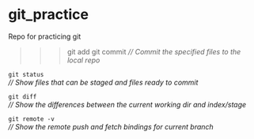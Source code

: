 # git_practice
Repo for practicing git

>>> git add <file list>
>>> git commit
<em>// Commit the specified files to the local repo</em>

`git status`  
<em>// Show files that can be staged and files ready to commit</em>

`git diff`  
<em>// Show the differences between the current working dir and index/stage</em>

`git remote -v`  
<em>// Show the remote push and fetch bindings for current branch</em>

